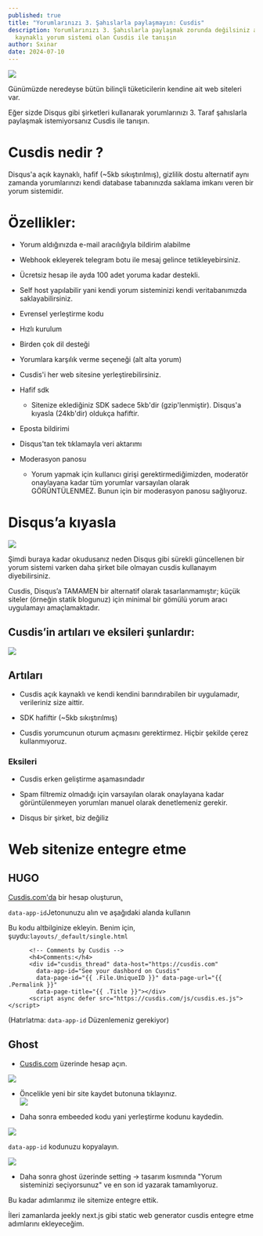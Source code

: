 ```yaml
---
published: true
title: "Yorumlarınızı 3. Şahıslarla paylaşmayın: Cusdis"
description: Yorumlarınızı 3. Şahıslarla paylaşmak zorunda değilsiniz açık
  kaynaklı yorum sistemi olan Cusdis ile tanışın
author: Sxinar
date: 2024-07-10
---
```

![](/images/images-1.png)  
  
Günümüzde neredeyse bütün bilinçli tüketicilerin kendine ait web siteleri var.

Eğer sizde Disqus gibi şirketleri kullanarak yorumlarınızı 3. Taraf şahıslarla paylaşmak istemiyorsanız Cusdis ile tanışın.

# Cusdis nedir ?

Disqus'a açık kaynaklı, hafif (~5kb sıkıştırılmış), gizlilik dostu alternatif aynı zamanda yorumlarınızı kendi database tabanınızda saklama imkanı veren bir yorum sistemidir.

# Özellikler:

*   Yorum aldığınızda e-mail aracılığıyla bildirim alabilme
    
*   Webhook ekleyerek telegram botu ile mesaj gelince tetikleyebirsiniz.
    
*   Ücretsiz hesap ile ayda 100 adet yoruma kadar destekli.
    
*   Self host yapılabilir yani kendi yorum sisteminizi kendi veritabanımızda saklayabilirsiniz.
    
*   Evrensel yerleştirme kodu
    
*   Hızlı kurulum
    
*   Birden çok dil desteği
    
*   Yorumlara karşılık verme seçeneği (alt alta yorum)
    
*   Cusdis'i her web sitesine yerleştirebilirsiniz.
    
*   Hafif sdk
    
    *   Sitenize eklediğiniz SDK sadece 5kb'dir (gzip'lenmiştir). Disqus'a kıyasla (24kb'dir) oldukça hafiftir.
        
*   Eposta bildirimi
    
*   Disqus'tan tek tıklamayla veri aktarımı
    
*   Moderasyon panosu
    
    *   Yorum yapmak için kullanıcı girişi gerektirmediğimizden, moderatör onaylayana kadar tüm yorumlar varsayılan olarak GÖRÜNTÜLENMEZ. Bunun için bir moderasyon panosu sağlıyoruz.
        

# Disqus’a kıyasla

![](/images/images%20(1).png)

Şimdi buraya kadar okudusanız neden Disqus gibi sürekli güncellenen bir yorum sistemi varken daha şirket bile olmayan cusdis kullanayım diyebilirsiniz.

Cusdis, Disqus’a TAMAMEN bir alternatif olarak tasarlanmamıştır; küçük siteler (örneğin statik blogunuz) için minimal bir gömülü yorum aracı uygulamayı amaçlamaktadır.

## Cusdis’in artıları ve eksileri şunlardır:

![](/images/cusdis.jpg)

## **Artıları**

*   Cusdis açık kaynaklı ve kendi kendini barındırabilen bir uygulamadır, verileriniz size aittir.
    
*   SDK hafiftir (~5kb sıkıştırılmış)
    
*   Cusdis yorumcunun oturum açmasını gerektirmez. Hiçbir şekilde çerez kullanmıyoruz.
    

### Eksileri

*   Cusdis erken geliştirme aşamasındadır
    
*   Spam filtremiz olmadığı için varsayılan olarak onaylayana kadar görüntülenmeyen yorumları manuel olarak denetlemeniz gerekir.
    
*   Disqus bir şirket, biz değiliz
    

# Web sitenize entegre etme

## HUGO

[Cusdis.com](http://Cusdis.com)['da](http://cusdis.com/) bir hesap oluşturun[.](http://cusdis.com/)

<p style="text-align: start"><code>data-app-id</code>Jetonunuzu alın ve aşağıdaki alanda kullanın</p><p style="text-align: start">Bu kodu altbilginize ekleyin. Benim için, şuydu:<code>layouts/_default/single.html</code></p>

```
      <!-- Comments by Cusdis -->
      <h4>Comments:</h4>
      <div id="cusdis_thread" data-host="https://cusdis.com"
        data-app-id="See your dashbord on Cusdis"
        data-page-id="{{ .File.UniqueID }}" data-page-url="{{ .Permalink }}"
        data-page-title="{{ .Title }}"></div>
      <script async defer src="https://cusdis.com/js/cusdis.es.js"></script>
```

<p style="text-align: start">(Hatırlatma: <code>data-app-id</code> Düzenlemeniz gerekiyor)</p>

## Ghost

*   [Cusdis.com](http://Cusdis.com) üzerinde hesap açın.
    

![](/images/image-52.png)

*   Öncelikle yeni bir site kaydet butonuna tıklayınız.  
    ![](/images/image-53.png)
    
*   Daha sonra embeeded kodu yani yerleştirme kodunu kaydedin.
    

![](/images/image-54.png)  
  
`data-app-id` kodunuzu kopyalayın.

  
![](/images/image-55.png)

*   Daha sonra ghost üzerinde setting -> tasarım kısmında "Yorum sisteminizi seçiyorsunuz" ve en son id yazarak tamamlıyoruz.
    

Bu kadar adımlarımız ile sitemize entegre ettik.

İleri zamanlarda jeekly next.js gibi static web generator cusdis entegre etme adımlarını ekleyeceğim.